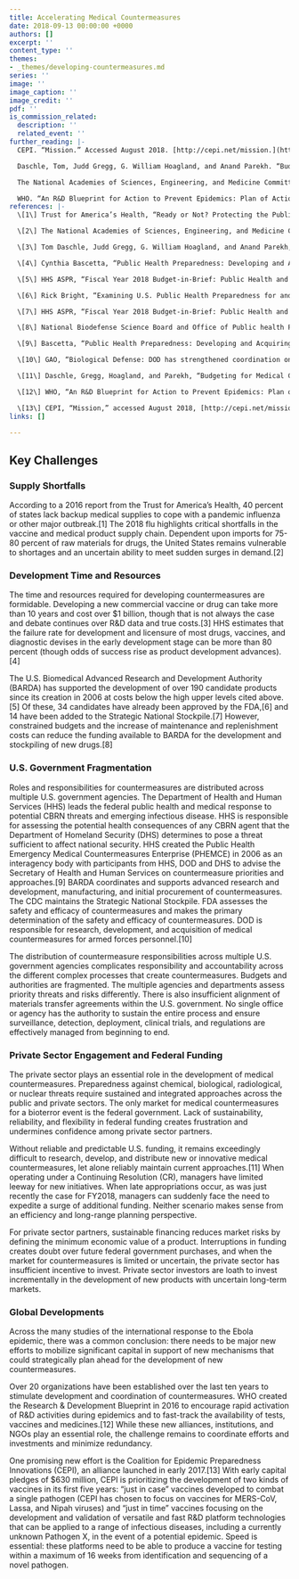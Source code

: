 ```yaml
---
title: Accelerating Medical Countermeasures
date: 2018-09-13 00:00:00 +0000
authors: []
excerpt: ''
content_type: ''
themes:
- _themes/developing-countermeasures.md
series: ''
image: ''
image_caption: ''
image_credit: ''
pdf: ''
is_commission_related:
  description: ''
  related_event: ''
further_reading: |-
  CEPI. “Mission.” Accessed August 2018. [http://cepi.net/mission.](http://cepi.net/mission. "http://cepi.net/mission.")

  Daschle, Tom, Judd Gregg, G. William Hoagland, and Anand Parekh. “Budgeting for Medical Countermeasures: An Ongoing Need for Preparedness.” Bipartisan Policy Center. February 2018. [https://bipartisanpolicy.org/wp-content/uploads/2018/02/BPC-Health-Budgeting-For-Medical-Countermeasures-An-Ongoing-Need-For-Preparedness.pdf.](https://bipartisanpolicy.org/wp-content/uploads/2018/02/BPC-Health-Budgeting-For-Medical-Countermeasures-An-Ongoing-Need-For-Preparedness.pdf. "https://bipartisanpolicy.org/wp-content/uploads/2018/02/BPC-Health-Budgeting-For-Medical-Countermeasures-An-Ongoing-Need-For-Preparedness.pdf.")

  The National Academies of Sciences, Engineering, and Medicine Committee on Global Health and the Future of the United States. “Global Health and the Future Role of the United States (Consensus Study Report).” The National Academies Press. 2017. [http://nationalacademies.org/hmd/reports/2017/global-health-and-the-future-role-of-the-united-states.aspx.](http://nationalacademies.org/hmd/reports/2017/global-health-and-the-future-role-of-the-united-states.aspx. "http://nationalacademies.org/hmd/reports/2017/global-health-and-the-future-role-of-the-united-states.aspx.")

  WHO. “An R&D Blueprint for Action to Prevent Epidemics: Plan of Action.” May 2016. [http://www.who.int/blueprint/about/r_d_blueprint_plan_of_action.pdf?ua=1.](http://www.who.int/blueprint/about/r_d_blueprint_plan_of_action.pdf?ua=1. "http://www.who.int/blueprint/about/r_d_blueprint_plan_of_action.pdf?ua=1.")
references: |-
  \[1\] Trust for America’s Health, “Ready or Not? Protecting the Public from Diseases, Disasters, and Bioterrorism,” December 2016, [http://healthyamericans.org/reports/readyornot2016/.](http://healthyamericans.org/reports/readyornot2016/. "http://healthyamericans.org/reports/readyornot2016/.")

  \[2\] The National Academies of Sciences, Engineering, and Medicine Committee on Global Health and the Future of the United States, “Global Health and the Future Role of the United States (Consensus Study Report),” The National Academies Press, 2017, [http://nationalacademies.org/hmd/reports/2017/global-health-and-the-future-role-of-the-united-states.aspx.](http://nationalacademies.org/hmd/reports/2017/global-health-and-the-future-role-of-the-united-states.aspx. "http://nationalacademies.org/hmd/reports/2017/global-health-and-the-future-role-of-the-united-states.aspx.")

  \[3\] Tom Daschle, Judd Gregg, G. William Hoagland, and Anand Parekh, “Budgeting for Medical Countermeasures: An Ongoing Need for Preparedness,” Bipartisan Policy Center, February 2018, [https://bipartisanpolicy.org/wp-content/uploads/2018/02/BPC-Health-Budgeting-For-Medical-Countermeasures-An-Ongoing-Need-For-Preparedness.pdf.](https://bipartisanpolicy.org/wp-content/uploads/2018/02/BPC-Health-Budgeting-For-Medical-Countermeasures-An-Ongoing-Need-For-Preparedness.pdf. "https://bipartisanpolicy.org/wp-content/uploads/2018/02/BPC-Health-Budgeting-For-Medical-Countermeasures-An-Ongoing-Need-For-Preparedness.pdf.")

  \[4\] Cynthia Bascetta, “Public Health Preparedness: Developing and Acquiring Medical Countermeasures Against Chemical, Biological, Radiological, and Nuclear Agents (Testimony Before the Subcommittee on Emergency Preparedness, Response, and Communications, Committee on Homeland Security, House of Representatives),” GAO-11-567T, April 13, 2011, [https://www.gao.gov/assets/130/126034.pdf.](https://www.gao.gov/assets/130/126034.pdf. "https://www.gao.gov/assets/130/126034.pdf.")

  \[5\] HHS ASPR, “Fiscal Year 2018 Budget-in-Brief: Public Health and Social Services Emergency Fund,” 2018, [https://www.phe.gov/about/ofpa/Documents/bib-2018.pdf.](https://www.phe.gov/about/ofpa/Documents/bib-2018.pdf. "https://www.phe.gov/about/ofpa/Documents/bib-2018.pdf.")

  \[6\] Rick Bright, “Examining U.S. Public Health Preparedness for and Response Efforts to Seasonal Influenza (Written Testimony for the House Committee on Energy and Commerce, Subcommittee on Oversight and Investigations),” HHS ASPR, March 8, 2018, [https://docs.house.gov/meetings/IF/IF02/20180308/106967/HHRG-115-IF02-Wstate-BrightR-20180308.pdf.](https://docs.house.gov/meetings/IF/IF02/20180308/106967/HHRG-115-IF02-Wstate-BrightR-20180308.pdf. "https://docs.house.gov/meetings/IF/IF02/20180308/106967/HHRG-115-IF02-Wstate-BrightR-20180308.pdf.")

  \[7\] HHS ASPR, “Fiscal Year 2018 Budget-in-Brief: Public Health and Social Services Emergency Fund.”

  \[8\] National Biodefense Science Board and Office of Public health Preparedness and Response Board of Scientific Counselors, “Anticipated Responsibilities of the Strategic National Stockpile (SNS) in the Year 2020: An Examination with Recommendations,” April 2013, [https://www.phe.gov/Preparedness/legal/boards/nprsb/recommendations/Documents/nbsb-bsc-sns-2020-final.pdf.](https://www.phe.gov/Preparedness/legal/boards/nprsb/recommendations/Documents/nbsb-bsc-sns-2020-final.pdf. "https://www.phe.gov/Preparedness/legal/boards/nprsb/recommendations/Documents/nbsb-bsc-sns-2020-final.pdf.")

  \[9\] Bascetta, “Public Health Preparedness: Developing and Acquiring Medical Countermeasures Against Chemical, Biological, Radiological, and Nuclear Agents (Testimony Before the Subcommittee on Emergency Preparedness, Response, and Communications, Committee on Homeland Security, House of Representatives).”

  \[10\] GAO, “Biological Defense: DOD has strengthened coordination on medical countermeasures but can improve its process for threat prioritization,” May 2014, [https://www.gao.gov/assets/670/663212.pdf.](https://www.gao.gov/assets/670/663212.pdf. "https://www.gao.gov/assets/670/663212.pdf.")

  \[11\] Daschle, Gregg, Hoagland, and Parekh, “Budgeting for Medical Countermeasures: An Ongoing Need for Preparedness.”

  \[12\] WHO, “An R&D Blueprint for Action to Prevent Epidemics: Plan of Action,” May 2016, [http://www.who.int/blueprint/about/r_d_blueprint_plan_of_action.pdf?ua=1.](http://www.who.int/blueprint/about/r_d_blueprint_plan_of_action.pdf?ua=1. "http://www.who.int/blueprint/about/r_d_blueprint_plan_of_action.pdf?ua=1.")

  \[13\] CEPI, “Mission,” accessed August 2018, [http://cepi.net/mission.](http://cepi.net/mission. "http://cepi.net/mission.")
links: []

---
```

## Key Challenges

### Supply Shortfalls

According to a 2016 report from the Trust for America’s Health, 40 percent of states lack backup medical supplies to cope with a pandemic influenza or other major outbreak.\[1\] The 2018 flu highlights critical shortfalls in the vaccine and medical product supply chain. Dependent upon imports for 75-80 percent of raw materials for drugs, the United States remains vulnerable to shortages and an uncertain ability to meet sudden surges in demand.\[2\]

 

### Development Time and Resources

The time and resources required for developing countermeasures are formidable. Developing a new commercial vaccine or drug can take more than 10 years and cost over $1 billion, though that is not always the case and debate continues over R&D data and true costs.\[3\] HHS estimates that the failure rate for development and licensure of most drugs, vaccines, and diagnostic devises in the early development stage can be more than 80 percent (though odds of success rise as product development advances).\[4\]

 

The U.S. Biomedical Advanced Research and Development Authority (BARDA) has supported the development of over 190 candidate products since its creation in 2006 at costs below the high upper levels cited above.\[5\] Of these, 34 candidates have already been approved by the FDA,\[6\] and 14 have been added to the Strategic National Stockpile.\[7\] However, constrained budgets and the increase of maintenance and replenishment costs can reduce the funding available to BARDA for the development and stockpiling of new drugs.\[8\]

 

### U.S. Government Fragmentation

Roles and responsibilities for countermeasures are distributed across multiple U.S. government agencies. The Department of Health and Human Services (HHS) leads the federal public health and medical response to potential CBRN threats and emerging infectious disease. HHS is responsible for assessing the potential health consequences of any CBRN agent that the Department of Homeland Security (DHS) determines to pose a threat sufficient to affect national security. HHS created the Public Health Emergency Medical Countermeasures Enterprise (PHEMCE) in 2006 as an interagency body with participants from HHS, DOD and DHS to advise the Secretary of Health and Human Services on countermeasure priorities and approaches.\[9\] BARDA coordinates and supports advanced research and development, manufacturing, and initial procurement of countermeasures. The CDC maintains the Strategic National Stockpile. FDA assesses the safety and efficacy of countermeasures and makes the primary determination of the safety and efficacy of countermeasures. DOD is responsible for research, development, and acquisition of medical countermeasures for armed forces personnel.\[10\]

 

The distribution of countermeasure responsibilities across multiple U.S. government agencies complicates responsibility and accountability across the different complex processes that create countermeasures. Budgets and authorities are fragmented. The multiple agencies and departments assess priority threats and risks differently. There is also insufficient alignment of materials transfer agreements within the U.S. government. No single office or agency has the authority to sustain the entire process and ensure surveillance, detection, deployment, clinical trials, and regulations are effectively managed from beginning to end.

 

### Private Sector Engagement and Federal Funding

The private sector plays an essential role in the development of medical countermeasures. Preparedness against chemical, biological, radiological, or nuclear threats require sustained and integrated approaches across the public and private sectors. The only market for medical countermeasures for a bioterror event is the federal government. Lack of sustainability, reliability, and flexibility in federal funding creates frustration and undermines confidence among private sector partners.

 

Without reliable and predictable U.S. funding, it remains exceedingly difficult to research, develop, and distribute new or innovative medical countermeasures, let alone reliably maintain current approaches.\[11\] When operating under a Continuing Resolution (CR), managers have limited leeway for new initiatives. When late appropriations occur, as was just recently the case for FY2018, managers can suddenly face the need to expedite a surge of additional funding. Neither scenario makes sense from an efficiency and long-range planning perspective.

 

For private sector partners, sustainable financing reduces market risks by defining the minimum economic value of a product. Interruptions in funding creates doubt over future federal government purchases, and when the market for countermeasures is limited or uncertain, the private sector has insufficient incentive to invest. Private sector investors are loath to invest incrementally in the development of new products with uncertain long-term markets.

 

### Global Developments

Across the many studies of the international response to the Ebola epidemic, there was a common conclusion: there needs to be major new efforts to mobilize significant capital in support of new mechanisms that could strategically plan ahead for the development of new countermeasures.

 

Over 20 organizations have been established over the last ten years to stimulate development and coordination of countermeasures. WHO created the Research & Development Blueprint in 2016 to encourage rapid activation of R&D activities during epidemics and to fast-track the availability of tests, vaccines and medicines.\[12\] While these new alliances, institutions, and NGOs play an essential role, the challenge remains to coordinate efforts and investments and minimize redundancy.

 

One promising new effort is the Coalition for Epidemic Preparedness Innovations (CEPI), an alliance launched in early 2017.\[13\] With early capital pledges of $630 million, CEPI is prioritizing the development of two kinds of vaccines in its first five years: “just in case” vaccines developed to combat a single pathogen (CEPI has chosen to focus on vaccines for MERS-CoV, Lassa, and Nipah viruses) and “just in time” vaccines focusing on the development and validation of versatile and fast R&D platform technologies that can be applied to a range of infectious diseases, including a currently unknown Pathogen X, in the event of a potential epidemic. Speed is essential: these platforms need to be able to produce a vaccine for testing within a maximum of 16 weeks from identification and sequencing of a novel pathogen.